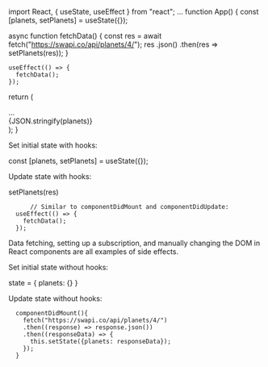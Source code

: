 import React, { useState, useEffect } from "react";
...
function App() {
  const [planets, setPlanets] = useState({});

  async function fetchData() {
    const res = await fetch("https://swapi.co/api/planets/4/");
    res
      .json()
      .then(res => setPlanets(res));
  }

    useEffect(() => {
      fetchData();
    });

  return (
    <div className="App">
      ...
      <div>{JSON.stringify(planets)}</div>
    </div>
  );
}

Set initial state with hooks:

const [planets, setPlanets] = useState({});

Update state with hooks:

setPlanets(res)

```
      // Similar to componentDidMount and componentDidUpdate:
  useEffect(() => {
    fetchData();
  });
  ```

Data fetching, setting up a subscription, and manually changing the DOM in React components are all examples of side effects.

Set initial state without hooks:

state = {
  planets: {}
}

Update state without hooks:

```
  componentDidMount(){
    fetch("https://swapi.co/api/planets/4/")
    .then((response) => response.json())
    .then((responseData) => {
      this.setState({planets: responseData});
    });
  }
```
